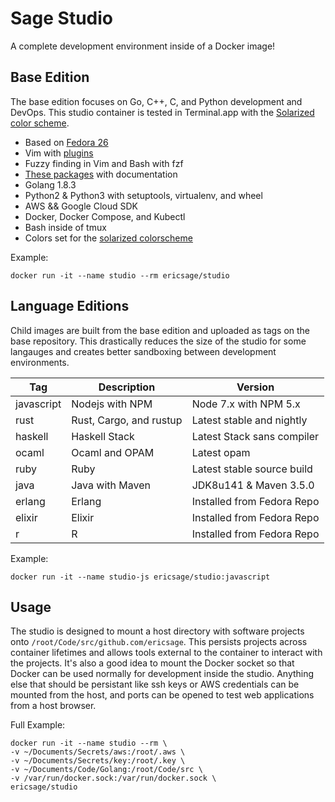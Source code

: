 
Sage Studio
===========
A complete development environment inside of a Docker image!

Base Edition
------------
The base edition focuses on Go, C++, C, and Python development and DevOps. This studio container is tested in Terminal.app with the [Solarized color scheme](https://github.com/tomislav/osx-terminal.app-colors-solarized).

- Based on [Fedora 26](https://hub.docker.com/_/fedora/)
- Vim with [plugins](https://github.com/ericsage/os/blob/master/configfiles/.vimrc#L29-L76)
- Fuzzy finding in Vim and Bash with fzf
- [These packages](https://github.com/ericsage/os/blob/master/configfiles/.packages#L1-L59) with documentation
- Golang 1.8.3
- Python2 & Python3 with setuptools, virtualenv, and wheel
- AWS && Google Cloud SDK
- Docker, Docker Compose, and Kubectl
- Bash inside of tmux
- Colors set for the [solarized colorscheme](http://ethanschoonover.com/solarized)

Example:
```
docker run -it --name studio --rm ericsage/studio
```

Language Editions
---------
Child images are built from the base edition and uploaded as tags on the base repository. This drastically reduces the size of the studio for some langauges and creates better sandboxing between development environments.

| Tag           | Description             | Version                    |
| ------------- | ----------------------- | -------------------------- |
| javascript    | Nodejs with NPM         | Node 7.x with NPM 5.x      |
| rust          | Rust, Cargo, and rustup | Latest stable and nightly  |
| haskell       | Haskell Stack           | Latest Stack sans compiler |
| ocaml         | Ocaml and OPAM          | Latest opam                |
| ruby          | Ruby                    | Latest stable source build |
| java          | Java with Maven         | JDK8u141 & Maven 3.5.0     |
| erlang        | Erlang                  | Installed from Fedora Repo |
| elixir        | Elixir                  | Installed from Fedora Repo |
| r             | R                       | Installed from Fedora Repo |

Example:
```
docker run -it --name studio-js ericsage/studio:javascript
```

Usage
-----
The studio is designed to mount a host directory with software projects onto `/root/Code/src/github.com/ericsage`. This persists projects across container lifetimes and allows tools external to the container to interact with the projects. It's also a good idea to mount the Docker socket so that Docker can be used normally for development inside the studio. Anything else that should be persistant like ssh keys or AWS credentials can be mounted from the host, and ports can be opened to test web applications from a host browser.

Full Example:
```
docker run -it --name studio --rm \
-v ~/Documents/Secrets/aws:/root/.aws \
-v ~/Documents/Secrets/key:/root/.key \
-v ~/Documents/Code/Golang:/root/Code/src \
-v /var/run/docker.sock:/var/run/docker.sock \
ericsage/studio
```
